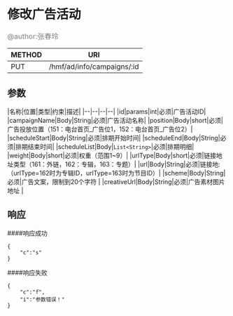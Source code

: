 
# 修改广告活动
<font color="gray" size="3">@author:张春玲</font>

|METHOD|URI|
|--|--|
|PUT|/hmf/ad/info/campaigns/:id|

## 参数

|名称|位置|类型|约束|描述|
|--|--|--|--|
|id|params|int|必须|广告活动ID|
|campaignName|Body|String|必须|广告活动名称|
|position|Body|short|必须|广告投放位置（151：电台首页_广告位1，152：电台首页_广告位2）|
|scheduleStart|Body|String|必须|排期开始时间|
|scheduleEnd|Body|String|必须|排期结束时间|
|scheduleList|Body|`List<String>`|必须|排期明细|
|weight|Body|short|必须|权重（范围1~9）|
|urlType|Body|short|必须|链接地址类型（161：外链，162：专辑，163：专题）|
|url|Body|String|必须|链接地:（urlType=162时为专辑ID，urlType=163时为节目ID）|
|scheme|Body|String|必须|广告文案，限制到20个字符 |
|creativeUrl|Body|String|必须|广告素材图片地址 |
## 响应
####响应成功
```
{
    "c":"s"
}
```
####响应失败
```
{
    "c":"f",
    "i":"参数错误！"
}
```